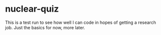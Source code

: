 # nuclear-quiz
This is a test run to see how well I can code in hopes of getting a research job. Just the basics for now, more later.
